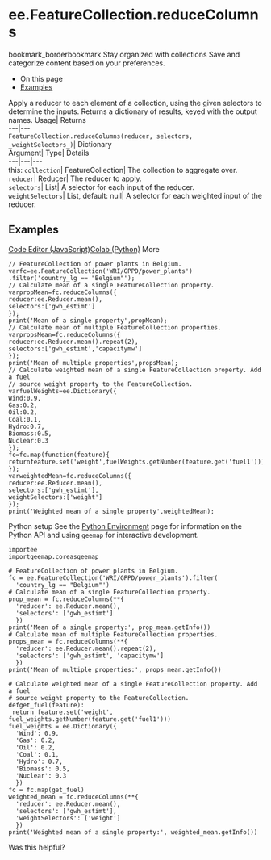  
#  ee.FeatureCollection.reduceColumns 
bookmark_borderbookmark Stay organized with collections  Save and categorize content based on your preferences.
  * On this page
  * [Examples](https://developers.google.com/earth-engine/apidocs/ee-featurecollection-reducecolumns#examples)


Apply a reducer to each element of a collection, using the given selectors to determine the inputs. 
Returns a dictionary of results, keyed with the output names.
Usage| Returns  
---|---  
`FeatureCollection.reduceColumns(reducer, selectors,  _weightSelectors_)`| Dictionary  
Argument| Type| Details  
---|---|---  
this: `collection`| FeatureCollection| The collection to aggregate over.  
`reducer`| Reducer| The reducer to apply.  
`selectors`| List| A selector for each input of the reducer.  
`weightSelectors`| List, default: null| A selector for each weighted input of the reducer.  
## Examples
[Code Editor (JavaScript)](https://developers.google.com/earth-engine/apidocs/ee-featurecollection-reducecolumns#code-editor-javascript-sample)[Colab (Python)](https://developers.google.com/earth-engine/apidocs/ee-featurecollection-reducecolumns#colab-python-sample) More
```
// FeatureCollection of power plants in Belgium.
varfc=ee.FeatureCollection('WRI/GPPD/power_plants')
.filter('country_lg == "Belgium"');
// Calculate mean of a single FeatureCollection property.
varpropMean=fc.reduceColumns({
reducer:ee.Reducer.mean(),
selectors:['gwh_estimt']
});
print('Mean of a single property',propMean);
// Calculate mean of multiple FeatureCollection properties.
varpropsMean=fc.reduceColumns({
reducer:ee.Reducer.mean().repeat(2),
selectors:['gwh_estimt','capacitymw']
});
print('Mean of multiple properties',propsMean);
// Calculate weighted mean of a single FeatureCollection property. Add a fuel
// source weight property to the FeatureCollection.
varfuelWeights=ee.Dictionary({
Wind:0.9,
Gas:0.2,
Oil:0.2,
Coal:0.1,
Hydro:0.7,
Biomass:0.5,
Nuclear:0.3
});
fc=fc.map(function(feature){
returnfeature.set('weight',fuelWeights.getNumber(feature.get('fuel1')));
});
varweightedMean=fc.reduceColumns({
reducer:ee.Reducer.mean(),
selectors:['gwh_estimt'],
weightSelectors:['weight']
});
print('Weighted mean of a single property',weightedMean);
```
Python setup
See the [ Python Environment](https://developers.google.com/earth-engine/guides/python_install) page for information on the Python API and using `geemap` for interactive development.
```
importee
importgeemap.coreasgeemap
```
```
# FeatureCollection of power plants in Belgium.
fc = ee.FeatureCollection('WRI/GPPD/power_plants').filter(
  'country_lg == "Belgium"')
# Calculate mean of a single FeatureCollection property.
prop_mean = fc.reduceColumns(**{
  'reducer': ee.Reducer.mean(),
  'selectors': ['gwh_estimt']
  })
print('Mean of a single property:', prop_mean.getInfo())
# Calculate mean of multiple FeatureCollection properties.
props_mean = fc.reduceColumns(**{
  'reducer': ee.Reducer.mean().repeat(2),
  'selectors': ['gwh_estimt', 'capacitymw']
  })
print('Mean of multiple properties:', props_mean.getInfo())

# Calculate weighted mean of a single FeatureCollection property. Add a fuel
# source weight property to the FeatureCollection.
defget_fuel(feature):
 return feature.set('weight', fuel_weights.getNumber(feature.get('fuel1')))
fuel_weights = ee.Dictionary({
  'Wind': 0.9,
  'Gas': 0.2,
  'Oil': 0.2,
  'Coal': 0.1,
  'Hydro': 0.7,
  'Biomass': 0.5,
  'Nuclear': 0.3
  })
fc = fc.map(get_fuel)
weighted_mean = fc.reduceColumns(**{
  'reducer': ee.Reducer.mean(),
  'selectors': ['gwh_estimt'],
  'weightSelectors': ['weight']
  })
print('Weighted mean of a single property:', weighted_mean.getInfo())
```

Was this helpful?
